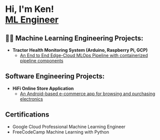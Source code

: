 <h1>Hi, I'm Ken! <br/><a href="https://github.com/Ken-05">ML Engineer</a></h1>

<h2>👨‍💻 Machine Learning Engineering Projects:</h2>

- <b>Tractor Health Monitoring System (Arduino, Raspberry Pi, GCP)</b>
  - [An End to End Edge-Cloud MLOps Pipeline with containerized pipeline components](https://github.com/Ken-05/thms)
<!-- - <b>xxx</b> -->
<!--  - [xxx](https://github.com/Ken-05/thms) <b> -->

<h2>Software Engineering Projects:</h2>

- <b>HiFi Online Store Application</b>
  - [An Android-based e-commerce app for browsing and purchasing electronics](https://github.com/Ken-05/HiFi-Online-Store-App)


<h2>Certifications</h2>

- Google Cloud Professional Machine Learning Engineer
- FreeCodeCamp Machine Learning with Python
  




<!--
**Ken-05/Ken-05** is a ✨ _special_ ✨ repository because its `README.md` (this file) appears on your GitHub profile.

Here are some ideas to get you started:

- 🔭 I’m currently working on ...
- 🌱 I’m currently learning ...
- 👯 I’m looking to collaborate on ...
- 🤔 I’m looking for help with ...
- 💬 Ask me about ...
- 📫 How to reach me: ...
- 😄 Pronouns: ...
- ⚡ Fun fact: ...
-->
